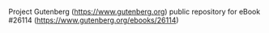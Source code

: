 Project Gutenberg (https://www.gutenberg.org) public repository for eBook #26114 (https://www.gutenberg.org/ebooks/26114)
